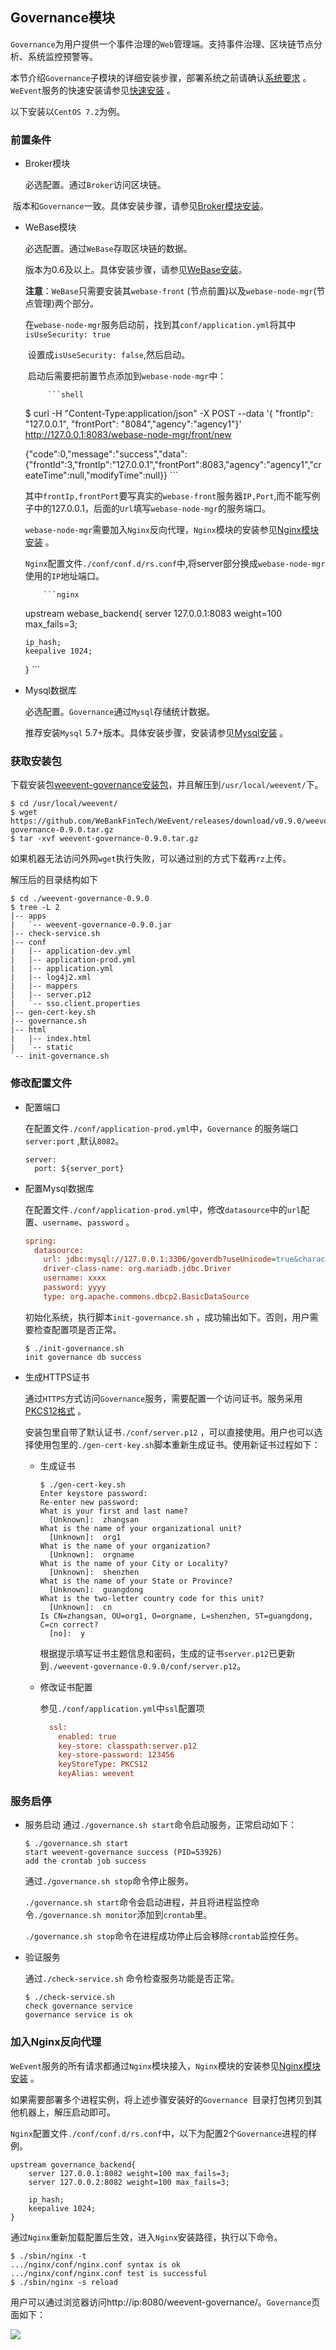 ## Governance模块
`Governance`为用户提供一个事件治理的`Web`管理端。支持事件治理、区块链节点分析、系统监控预警等。

本节介绍`Governance`子模块的详细安装步骤，部署系统之前请确认[系统要求](../environment.html) 。 `WeEvent`服务的快速安装请参见[快速安装](../quickinstall.html) 。

以下安装以`CentOS 7.2`为例。

### 前置条件

- Broker模块

   必选配置。通过`Broker`访问区块链。


​       版本和`Governance`一致。具体安装步骤，请参见[Broker模块安装](./broker.html)。

- WeBase模块

  必选配置。通过`WeBase`存取区块链的数据。

  版本为0.6及以上。具体安装步骤，请参见[WeBase安装](https://github.com/WeBankFinTech/WeBase)。

  **注意**：`WeBase`只需要安装其`webase-front` (节点前置)以及`webase-node-mgr`(节点管理)两个部分。

  ​           在`webase-node-mgr`服务启动前，找到其`conf/application.yml`将其中`isUseSecurity: true`

  ​           设置成`isUseSecurity: false`,然后启动。

  ​	  启动后需要把前置节点添加到`webase-node-mgr`中：

           ```shell
  $ curl -H "Content-Type:application/json" -X POST --data '{ "frontIp": "127.0.0.1", "frontPort": "8084","agency":"agency1"}' http://127.0.0.1:8083/webase-node-mgr/front/new

  {"code":0,"message":"success","data":{"frontId":3,"frontIp":"127.0.0.1","frontPort":8083,"agency":"agency1","createTime":null,"modifyTime":null}}
           ```

  ​        其中`frontIp,frontPort`要写真实的`webase-front`服务器`IP,Port`,而不能写例子中的127.0.0.1，后面的`Url`填写`webase-node-mgr`的服务端口。

  ​          `webase-node-mgr`需要加入`Nginx`反向代理，`Nginx`模块的安装参见[Nginx模块安装](./nginx.html) 。

  ​          `Nginx`配置文件`./conf/conf.d/rs.conf`中,将server部分换成`webase-node-mgr`使用的`IP`地址端口。

          ```nginx
  upstream webase_backend{
      server 127.0.0.1:8083 weight=100 max_fails=3;
      
      ip_hash;
      keepalive 1024;
  }
          ```

  

- Mysql数据库

  必选配置。`Governance`通过`Mysql`存储统计数据。

  推荐安装`Mysql` 5.7+版本。具体安装步骤，安装请参见[Mysql安装](http://dev.mysql.com/downloads/mysql/) 。


### 获取安装包

下载安装包[weevent-governance安装包](https://github.com/WeBankFinTech/WeEvent/releases/download/v0.9.0/weevent-governance-0.9.0.tar.gz
)，并且解压到`/usr/local/weevent/`下。

```shell
$ cd /usr/local/weevent/
$ wget https://github.com/WeBankFinTech/WeEvent/releases/download/v0.9.0/weevent-governance-0.9.0.tar.gz
$ tar -xvf weevent-governance-0.9.0.tar.gz
```

如果机器无法访问外网`wget`执行失败，可以通过别的方式下载再`rz`上传。

解压后的目录结构如下

```
$ cd ./weevent-governance-0.9.0
$ tree -L 2
|-- apps
|   `-- weevent-governance-0.9.0.jar
|-- check-service.sh
|-- conf
|   |-- application-dev.yml
|   |-- application-prod.yml
|   |-- application.yml
|   |-- log4j2.xml
|   |-- mappers
|   |-- server.p12
|   `-- sso.client.properties
|-- gen-cert-key.sh
|-- governance.sh
|-- html
|   |-- index.html
|   `-- static
`-- init-governance.sh
```

### 修改配置文件

- 配置端口

  在配置文件`./conf/application-prod.yml`中，`Governance` 的服务端口`server:port` ,默认`8082`。

  ```
  server:
    port: ${server_port}
  ```


- 配置Mysql数据库

    在配置文件`./conf/application-prod.yml`中，修改`datasource`中的`url`配置、`username`、`password` 。

    ```ini
    spring:  
      datasource:
        url: jdbc:mysql://127.0.0.1:3306/goverdb?useUnicode=true&characterEncoding=utf-8&useSSL=false
        driver-class-name: org.mariadb.jdbc.Driver
        username: xxxx
        password: yyyy
        type: org.apache.commons.dbcp2.BasicDataSource
    ```
    初始化系统，执行脚本`init-governance.sh` ，成功输出如下。否则，用户需要检查配置项是否正常。

    ```
    $ ./init-governance.sh
    init governance db success
    ```

- 生成HTTPS证书

  通过`HTTPS`方式访问`Governance`服务，需要配置一个访问证书。服务采用[PKCS12格式](https://tools.ietf.org/html/rfc7292) 。

  安装包里自带了默认证书`./conf/server.p12` ，可以直接使用。用户也可以选择使用包里的`./gen-cert-key.sh`脚本重新生成证书。使用新证书过程如下：

  - 生成证书

    ```shell	
    $ ./gen-cert-key.sh
    Enter keystore password:  
    Re-enter new password: 
    What is your first and last name?
      [Unknown]:  zhangsan
    What is the name of your organizational unit?
      [Unknown]:  org1       
    What is the name of your organization?
      [Unknown]:  orgname
    What is the name of your City or Locality?
      [Unknown]:  shenzhen
    What is the name of your State or Province?
      [Unknown]:  guangdong
    What is the two-letter country code for this unit?
      [Unknown]:  cn
    Is CN=zhangsan, OU=org1, O=orgname, L=shenzhen, ST=guangdong, C=cn correct?
      [no]:  y
    ```

    根据提示填写证书主题信息和密码，生成的证书`server.p12`已更新到`./weevent-governance-0.9.0/conf/server.p12`。

  - 修改证书配置

    参见`./conf/application.yml`中`ssl`配置项 

    ```ini
      ssl: 
        enabled: true
        key-store: classpath:server.p12
        key-store-password: 123456
        keyStoreType: PKCS12
        keyAlias: weevent
    ```

### 服务启停

- 服务启动
  通过`./governance.sh start`命令启动服务，正常启动如下：

  ```shell
  $ ./governance.sh start
  start weevent-governance success (PID=53926)
  add the crontab job success
  ```

  通过`./governance.sh stop`命令停止服务。

  `./governance.sh start`命令会启动进程，并且将进程监控命令`./governance.sh monitor`添加到`crontab`里。

  `./governance.sh stop`命令在进程成功停止后会移除`crontab`监控任务。

- 验证服务

  通过`./check-service.sh` 命令检查服务功能是否正常。

  ```shell
  $ ./check-service.sh
  check governance service
  governance service is ok
  ```

### 加入Nginx反向代理

`WeEvent`服务的所有请求都通过`Nginx`模块接入，`Nginx`模块的安装参见[Nginx模块安装](./nginx.html) 。

如果需要部署多个进程实例，将上述步骤安装好的`Governance `目录打包拷贝到其他机器上，解压启动即可。

`Nginx`配置文件`./conf/conf.d/rs.conf`中，以下为配置2个`Governance`进程的样例。

```nginx
upstream governance_backend{
    server 127.0.0.1:8082 weight=100 max_fails=3;
    server 127.0.0.2:8082 weight=100 max_fails=3;
  
    ip_hash;
    keepalive 1024;
}
```

通过`Nginx`重新加载配置后生效，进入`Nginx`安装路径，执行以下命令。

```
$ ./sbin/nginx -t
.../nginx/conf/nginx.conf syntax is ok
.../nginx/conf/nginx.conf test is successful
$ ./sbin/nginx -s reload
```

用户可以通过浏览器访问http://ip:8080/weevent-governance/。`Governance`页面如下：

![](../../image/Governance-ui.png)



